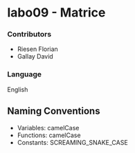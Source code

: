 # labo09 - Matrice

### Contributors
* Riesen Florian
* Gallay David

### Language
English

## Naming Conventions
* Variables: camelCase
* Functions: camelCase
* Constants: SCREAMING_SNAKE_CASE
